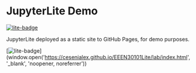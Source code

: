 # JupyterLite Demo

[![lite-badge](https://jupyterlite.rtfd.io/en/latest/_static/badge.svg)](https://cesenialex.github.io/EEEN30101Lite/lab/index.html)

JupyterLite deployed as a static site to GitHub Pages, for demo purposes.


[![lite-badge](https://jupyterlite.rtfd.io/en/latest/_static/badge.svg)](window.open('https://cesenialex.github.io/EEEN30101Lite/lab/index.html', '_blank', 'noopener, noreferrer'))
